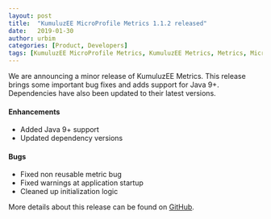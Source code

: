 ```yaml
---
layout: post
title:  "KumuluzEE MicroProfile Metrics 1.1.2 released"
date:   2019-01-30
author: urbim
categories: [Product, Developers]
tags: [KumuluzEE MicroProfile Metrics, KumuluzEE Metrics, Metrics, MicroProfile, Eclipse MicroProfile]
---
```


We are announcing a minor release of KumuluzEE Metrics. This release brings some important bug fixes and adds support
for Java 9+. Dependencies have also been updated to their latest versions.

<!--more-->

#### Enhancements

- Added Java 9+ support
- Updated dependency versions

#### Bugs

- Fixed non reusable metric bug
- Fixed warnings at application startup
- Cleaned up initialization logic

More details about this release can be found on [GitHub](https://github.com/kumuluz/kumuluzee-metrics/releases/tag/v1.1.2).
